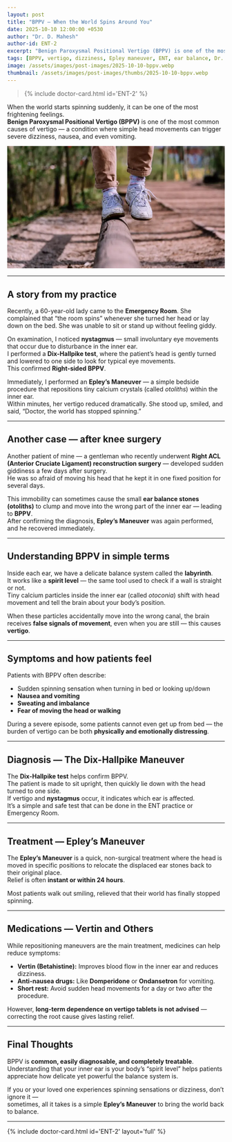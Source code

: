 ```yaml
---
layout: post
title: "BPPV — When the World Spins Around You"
date: 2025-10-10 12:00:00 +0530
author: "Dr. D. Mahesh"
author-id: ENT-2
excerpt: "Benign Paroxysmal Positional Vertigo (BPPV) is one of the most common and distressing causes of vertigo. Dr. D. Mahesh shares real patient experiences and explains the simple yet effective Epley’s maneuver for complete recovery."
tags: [BPPV, vertigo, dizziness, Epley maneuver, ENT, ear balance, Dr. D. Mahesh]
image: /assets/images/post-images/2025-10-10-bppv.webp
thumbnail: /assets/images/post-images/thumbs/2025-10-10-bppv.webp
---
```

> {% include doctor-card.html id='ENT-2' %}

When the world starts spinning suddenly, it can be one of the most frightening feelings.  
**Benign Paroxysmal Positional Vertigo (BPPV)** is one of the most common causes of vertigo — a condition where simple head movements can trigger severe dizziness, nausea, and even vomiting.

![Epley Maneuver — Treatment for BPPV Vertigo](/assets/images/post-images/2025-10-10-bppv.webp)

---

## A story from my practice

Recently, a 60-year-old lady came to the **Emergency Room**. She complained that “the room spins” whenever she turned her head or lay down on the bed. She was unable to sit or stand up without feeling giddy.

On examination, I noticed **nystagmus** — small involuntary eye movements that occur due to disturbance in the inner ear.  
I performed a **Dix-Hallpike test**, where the patient’s head is gently turned and lowered to one side to look for typical eye movements.  
This confirmed **Right-sided BPPV**.

Immediately, I performed an **Epley’s Maneuver** — a simple bedside procedure that repositions tiny calcium crystals (called *otoliths*) within the inner ear.  
Within minutes, her vertigo reduced dramatically. She stood up, smiled, and said, “Doctor, the world has stopped spinning.”  

---

## Another case — after knee surgery

Another patient of mine — a gentleman who recently underwent **Right ACL (Anterior Cruciate Ligament) reconstruction surgery** — developed sudden giddiness a few days after surgery.  
He was so afraid of moving his head that he kept it in one fixed position for several days.  

This immobility can sometimes cause the small **ear balance stones (otoliths)** to clump and move into the wrong part of the inner ear — leading to **BPPV**.  
After confirming the diagnosis, **Epley’s Maneuver** was again performed, and he recovered immediately.

---

## Understanding BPPV in simple terms

Inside each ear, we have a delicate balance system called the **labyrinth**.  
It works like a **spirit level** — the same tool used to check if a wall is straight or not.  
Tiny calcium particles inside the inner ear (called *otoconia*) shift with head movement and tell the brain about your body’s position.  

When these particles accidentally move into the wrong canal, the brain receives **false signals of movement**, even when you are still — this causes **vertigo**.

---

## Symptoms and how patients feel

Patients with BPPV often describe:
- Sudden spinning sensation when turning in bed or looking up/down  
- **Nausea and vomiting**  
- **Sweating and imbalance**  
- **Fear of moving the head or walking**

During a severe episode, some patients cannot even get up from bed — the burden of vertigo can be both **physically and emotionally distressing**.

---

## Diagnosis — The Dix-Hallpike Maneuver

The **Dix-Hallpike test** helps confirm BPPV.  
The patient is made to sit upright, then quickly lie down with the head turned to one side.  
If vertigo and **nystagmus** occur, it indicates which ear is affected.  
It’s a simple and safe test that can be done in the ENT practice or Emergency Room.

---

## Treatment — Epley’s Maneuver

The **Epley’s Maneuver** is a quick, non-surgical treatment where the head is moved in specific positions to relocate the displaced ear stones back to their original place.  
Relief is often **instant or within 24 hours**.

Most patients walk out smiling, relieved that their world has finally stopped spinning.

---

## Medications — Vertin and Others

While repositioning maneuvers are the main treatment, medicines can help reduce symptoms:

- **Vertin (Betahistine):** Improves blood flow in the inner ear and reduces dizziness.  
- **Anti-nausea drugs:** Like **Domperidone** or **Ondansetron** for vomiting.  
- **Short rest:** Avoid sudden head movements for a day or two after the procedure.

However, **long-term dependence on vertigo tablets is not advised** — correcting the root cause gives lasting relief.

---

## Final Thoughts

BPPV is **common, easily diagnosable, and completely treatable**.  
Understanding that your inner ear is your body’s “spirit level” helps patients appreciate how delicate yet powerful the balance system is.

If you or your loved one experiences spinning sensations or dizziness, don’t ignore it —  
sometimes, all it takes is a simple **Epley’s Maneuver** to bring the world back to balance.

---

{% include doctor-card.html id='ENT-2' layout='full' %}
